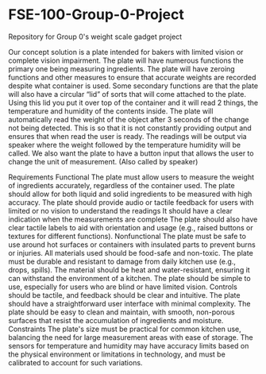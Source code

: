 # FSE-100-Group-0-Project
Repository for Group 0's weight scale gadget project


Our concept solution is a plate intended for bakers with limited vision or complete vision impairment. The plate will have numerous functions the primary one being measuring ingredients. The plate will have zeroing functions and other measures to ensure that accurate weights are recorded despite what container is used. Some secondary functions are that the plate will also have a circular “lid” of sorts that will come attached to the plate. Using this lid you put it over top of the container and it will read 2 things, the temperature and humidity of the contents inside. The plate will automatically read the weight of the object after 3 seconds of the change not being detected. This is so that it is not constantly providing output and ensures that when read the user is ready. The readings will be output via speaker where the weight followed by the temperature humidity will be called. We also want the plate to have a button input that allows the user to change the unit of measurement. (Also called by speaker)


Requirements
Functional
The plate must allow users to measure the weight of ingredients accurately, regardless of the container used.
The plate should allow for both liquid and solid ingredients to be measured with high accuracy.
The plate should provide audio or tactile feedback for users with limited or no vision to understand the readings
It should have a clear indication when the measurements are complete
The plate should also have clear tactile labels to aid with orientation and usage (e.g., raised buttons or textures for different functions).
Nonfunctional 
The plate must be safe to use around hot surfaces or containers with insulated parts to prevent burns or injuries.
All materials used should be food-safe and non-toxic.
The plate must be durable and resistant to damage from daily kitchen use (e.g., drops, spills).
The material should be heat and water-resistant, ensuring it can withstand the environment of a kitchen.
The plate should be simple to use, especially for users who are blind or have limited vision. Controls should be tactile, and feedback should be clear and intuitive.
The plate should have a straightforward user interface with minimal complexity.
The plate should be easy to clean and maintain, with smooth, non-porous surfaces that resist the accumulation of ingredients and moisture.
Constraints
The plate's size must be practical for common kitchen use, balancing the need for large measurement areas with ease of storage.
The sensors for temperature and humidity may have accuracy limits based on the physical environment or limitations in technology, and must be calibrated to account for such variations.



